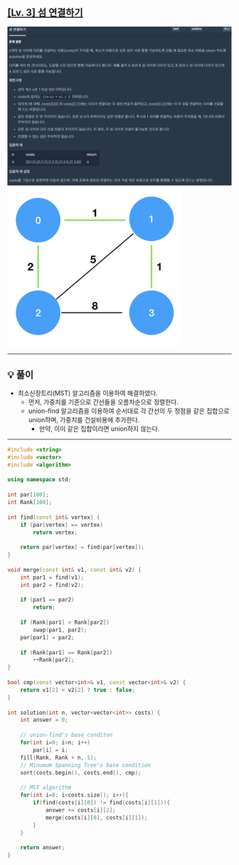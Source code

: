 ## [[Lv. 3] 섬 연결하기](https://programmers.co.kr/learn/courses/30/lessons/42861)
![](imgs/1.PNG)
![](imgs/2.PNG)
___

## 💡 풀이
- 최소신장트리(MST) 알고리즘을 이용하여 해결하였다.
    - 먼저, 가중치를 기준으로 간선들을 오름차순으로 정렬한다.
    - union-find 알고리즘을 이용하여 순서대로 각 간선의 두 정점을 같은 집합으로 union하며, 가중치를 건설비용에 추가한다.
        - 만약, 이미 같은 집합이라면 union하지 않는다.
___
```c++
#include <string>
#include <vector>
#include <algorithm>

using namespace std;

int par[100];
int Rank[100];

int find(const int& vertex) {
	if (par[vertex] == vertex)
		return vertex;

	return par[vertex] = find(par[vertex]);
}

void merge(const int& v1, const int& v2) {
	int par1 = find(v1);
	int par2 = find(v2);

	if (par1 == par2)
		return;

	if (Rank[par1] > Rank[par2])
		swap(par1, par2);
	par[par1] = par2;

	if (Rank[par1] == Rank[par2])
		++Rank[par2];
}

bool cmp(const vector<int>& v1, const vector<int>& v2) {
	return v1[2] < v2[2] ? true : false;
}

int solution(int n, vector<vector<int>> costs) {
    int answer = 0;
    
    // union-find's base conditon
    for(int i=0; i<n; i++)
        par[i] = i;   
    fill(Rank, Rank + n, 1);
    // Minumum Spanning Tree's base condition
    sort(costs.begin(), costs.end(), cmp);
    
    // MST algorithm
    for(int i=0; i<costs.size(); i++){
        if(find(costs[i][0]) != find(costs[i][1])){
            answer += costs[i][2];
            merge(costs[i][0], costs[i][1]);
        }
    }
    
    return answer;
}
```